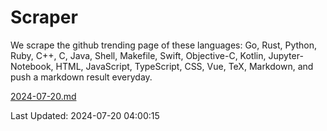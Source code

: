 # Scraper

We scrape the github trending page of these languages: Go, Rust, Python, Ruby, C++, C, Java, Shell, Makefile, Swift, Objective-C, Kotlin, Jupyter-Notebook, HTML, JavaScript, TypeScript, CSS, Vue, TeX, Markdown, and push a markdown result everyday.

[2024-07-20.md](https://github.com/yangwenmai/github-trending-backup/blob/master/2024-07-20.md)

Last Updated: 2024-07-20 04:00:15